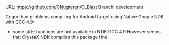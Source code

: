 URL: https://github.com/CNugteren/CLBlast
Branch: development

Grigori had problems compiling for Android target using Native Google NDK with GCC 4.9:
* some std:: functions are not available in NDK GCC 4.9
However seems that CrystaX NDK compiles this package fine.
